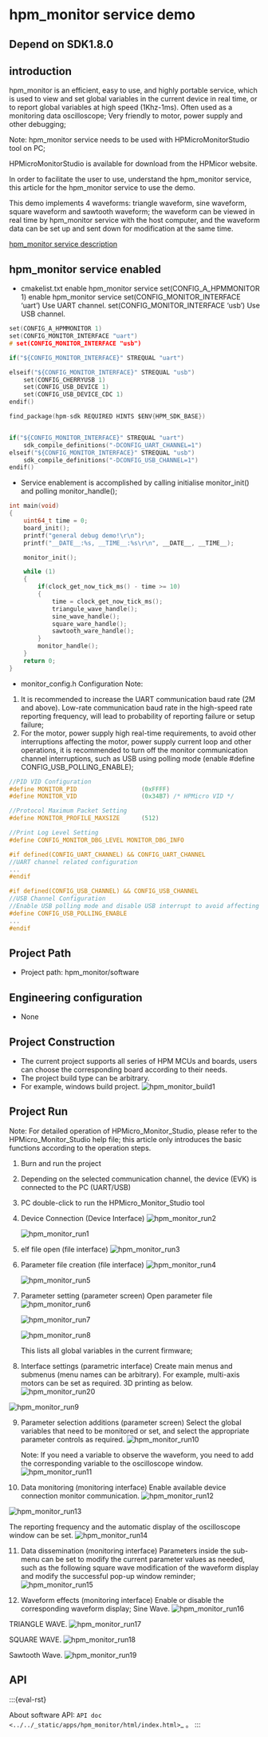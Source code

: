 # hpm_monitor service demo

## Depend on SDK1.8.0

## introduction

hpm_monitor is an efficient, easy to use, and highly portable service, which is used to view and set global variables in the current device in real time, or to report global variables at high speed (1Khz-1ms). Often used as a monitoring data oscilloscope; Very friendly to motor, power supply and other debugging;

Note: hpm_monitor service needs to be used with HPMicroMonitorStudio tool on PC;

HPMicroMonitorStudio is available for download from the HPMicor website.

In order to facilitate the user to use, understand the hpm_monitor service, this article for the hpm_monitor service to use the demo.

This demo implements 4 waveforms: triangle waveform, sine waveform, square waveform and sawtooth waveform; the waveform can be viewed in real time by hpm_monitor service with the host computer, and the waveform data can be set up and sent down for modification at the same time.

[hpm_monitor service description](hpm_monitor_instruction_en)

## hpm_monitor service enabled

- cmakelist.txt enable hpm_monitor service
set(CONFIG_A_HPMMONITOR 1) enable hpm_monitor service
set(CONFIG_MONITOR_INTERFACE ‘uart’) Use UART channel.
set(CONFIG_MONITOR_INTERFACE ‘usb’) Use USB channel.

``` c
set(CONFIG_A_HPMMONITOR 1)
set(CONFIG_MONITOR_INTERFACE "uart")
# set(CONFIG_MONITOR_INTERFACE "usb")

if("${CONFIG_MONITOR_INTERFACE}" STREQUAL "uart")

elseif("${CONFIG_MONITOR_INTERFACE}" STREQUAL "usb")
    set(CONFIG_CHERRYUSB 1)
    set(CONFIG_USB_DEVICE 1)
    set(CONFIG_USB_DEVICE_CDC 1)
endif()

find_package(hpm-sdk REQUIRED HINTS $ENV{HPM_SDK_BASE})


if("${CONFIG_MONITOR_INTERFACE}" STREQUAL "uart")
    sdk_compile_definitions("-DCONFIG_UART_CHANNEL=1")
elseif("${CONFIG_MONITOR_INTERFACE}" STREQUAL "usb")
    sdk_compile_definitions("-DCONFIG_USB_CHANNEL=1")
endif()

```

- Service enablement is accomplished by calling initialise monitor_init() and polling monitor_handle();

```c
int main(void)
{
    uint64_t time = 0;
    board_init();
    printf("general debug demo!\r\n");
    printf("__DATE__:%s, __TIME__:%s\r\n", __DATE__, __TIME__);

    monitor_init();

    while (1)
    {
        if(clock_get_now_tick_ms() - time >= 10)
        {
            time = clock_get_now_tick_ms();
            triangule_wave_handle();
            sine_wave_handle();
            square_ware_handle();
            sawtooth_ware_handle();
        }
        monitor_handle();
    }
    return 0;
}
```

- monitor_config.h Configuration
Note:
 1. It is recommended to increase the UART communication baud rate (2M and above). Low-rate communication baud rate in the high-speed rate reporting frequency, will lead to probability of reporting failure or setup failure;
 2. For the motor, power supply high real-time requirements, to avoid other interruptions affecting the motor, power supply current loop and other operations, it is recommended to turn off the monitor communication channel interruptions, such as USB using polling mode (enable #define CONFIG_USB_POLLING_ENABLE);
```c
//PID VID Configuration
#define MONITOR_PID                  (0xFFFF)
#define MONITOR_VID                  (0x34B7) /* HPMicro VID */

//Protocol Maximum Packet Setting
#define MONITOR_PROFILE_MAXSIZE      (512)

//Print Log Level Setting
#define CONFIG_MONITOR_DBG_LEVEL MONITOR_DBG_INFO

#if defined(CONFIG_UART_CHANNEL) && CONFIG_UART_CHANNEL
//UART channel related configuration
...
#endif

#if defined(CONFIG_USB_CHANNEL) && CONFIG_USB_CHANNEL
//USB Channel Configuration
//Enable USB polling mode and disable USB interrupt to avoid affecting the high real-time peripherals of the main program.
#define CONFIG_USB_POLLING_ENABLE
...
#endif
```

## Project Path

- Project path: hpm_monitor/software


## Engineering configuration

- None

## Project Construction

- The current project supports all series of HPM MCUs and boards, users can choose the corresponding board according to their needs. 
- The project build type can be arbitrary.
- For example, windows build project.
![hpm_monitor_build1](doc/api/assets/hpm_monitor_build1.png)


## Project Run

Note: For detailed operation of HPMicro_Monitor_Studio, please refer to the HPMicro_Monitor_Studio help file; this article only introduces the basic functions according to the operation steps.
1. Burn and run the project 
2. Depending on the selected communication channel, the device (EVK) is connected to the PC (UART/USB) 
3. PC double-click to run the HPMicro_Monitor_Studio tool 
4. Device Connection (Device Interface)
   ![hpm_monitor_run2](doc/api/assets/hpm_monitor_run2.png)

   ![hpm_monitor_run1](doc/api/assets/hpm_monitor_run1.png)
5. elf file open (file interface)
   ![hpm_monitor_run3](doc/api/assets/hpm_monitor_run3.png)

6. Parameter file creation (file interface)
   ![hpm_monitor_run4](doc/api/assets/hpm_monitor_run4.png)

   ![hpm_monitor_run5](doc/api/assets/hpm_monitor_run5.png)

7. Parameter setting (parameter screen) 
   Open parameter file
   ![hpm_monitor_run6](doc/api/assets/hpm_monitor_run6.png)

   ![hpm_monitor_run7](doc/api/assets/hpm_monitor_run7.png)

   ![hpm_monitor_run8](doc/api/assets/hpm_monitor_run8.png)

   This lists all global variables in the current firmware;
   
8. Interface settings (parametric interface)
   Create main menus and submenus (menu names can be arbitrary). 
   For example, multi-axis motors can be set as required. 3D printing as below.
  ![hpm_monitor_run20](doc/api/assets/hpm_monitor_run20.png)

  ![hpm_monitor_run9](doc/api/assets/hpm_monitor_run9.png)

9. Parameter selection additions (parameter screen)
   Select the global variables that need to be monitored or set, and select the appropriate parameter controls as required.
   ![hpm_monitor_run10](doc/api/assets/hpm_monitor_run10.png)

   Note: If you need a variable to observe the waveform, you need to add the corresponding variable to the oscilloscope window.
   ![hpm_monitor_run11](doc/api/assets/hpm_monitor_run11.png)

10. Data monitoring (monitoring interface)
   Enable available device connection monitor communication.
   ![hpm_monitor_run12](doc/api/assets/hpm_monitor_run12.png)

   ![hpm_monitor_run13](doc/api/assets/hpm_monitor_run13.png)

   The reporting frequency and the automatic display of the oscilloscope window can be set.
   ![hpm_monitor_run14](doc/api/assets/hpm_monitor_run14.png)

11. Data dissemination (monitoring interface)
   Parameters inside the sub-menu can be set to modify the current parameter values as needed, such as the following square wave modification of the waveform display and modify the successful pop-up window reminder;
   ![hpm_monitor_run15](doc/api/assets/hpm_monitor_run15.png)

12. Waveform effects (monitoring interface)
   Enable or disable the corresponding waveform display;
   Sine Wave.
   ![hpm_monitor_run16](doc/api/assets/hpm_monitor_run16.png)

   TRIANGLE WAVE.
   ![hpm_monitor_run17](doc/api/assets/hpm_monitor_run17.png)

   SQUARE WAVE.
   ![hpm_monitor_run18](doc/api/assets/hpm_monitor_run18.png)

   Sawtooth Wave.
   ![hpm_monitor_run19](doc/api/assets/hpm_monitor_run19.png)


## API

:::{eval-rst}

About software API: `API doc <../../_static/apps/hpm_monitor/html/index.html>`_ 。
:::